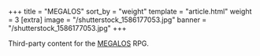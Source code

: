 +++
title = "MEGALOS"
sort_by = "weight"
template = "article.html"
weight = 3
[extra]
image = "/shutterstock_1586177053.jpg"
banner = "/shutterstock_1586177053.jpg"
+++

Third-party content for the [MEGALOS](https://mataramg.itch.io/megalos) RPG.